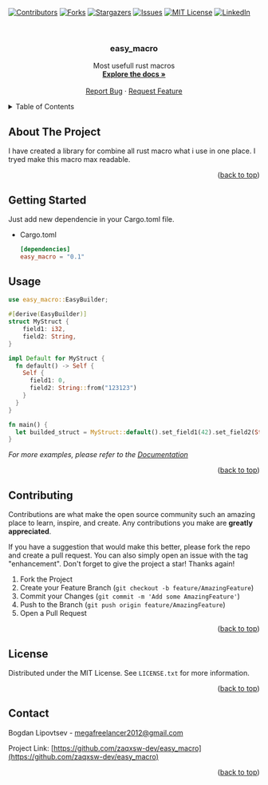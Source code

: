 <a name="readme-top"></a>



<!-- PROJECT SHIELDS -->
[![Contributors][contributors-shield]][contributors-url]
[![Forks][forks-shield]][forks-url]
[![Stargazers][stars-shield]][stars-url]
[![Issues][issues-shield]][issues-url]
[![MIT License][license-shield]][license-url]
[![LinkedIn][linkedin-shield]][linkedin-url]



<!-- PROJECT LOGO -->
<br />
<div align="center">
<h3 align="center">easy_macro</h3>

  <p align="center">
    Most usefull rust macros
    <br />
    <a href="https://github.com/zaqxsw-dev/easy_macro"><strong>Explore the docs »</strong></a>
    <br />
    <br />
    <a href="https://github.com/zaqxsw-dev/easy_macro/issues">Report Bug</a>
    ·
    <a href="https://github.com/zaqxsw-dev/easy_macro/issues">Request Feature</a>
  </p>
</div>


<!-- TABLE OF CONTENTS -->
<details>
  <summary>Table of Contents</summary>
  <ol>
    <li>
      <a href="#about-the-project">About The Project</a>
    </li>
    <li>
      <a href="#getting-started">Getting Started</a>
    </li>
    <li><a href="#usage">Usage</a></li>
    <li><a href="#contributing">Contributing</a></li>
    <li><a href="#license">License</a></li>
    <li><a href="#contact">Contact</a></li>
  </ol>
</details>



<!-- ABOUT THE PROJECT -->
## About The Project

I have created a library for combine all rust macro what i use in one place.
I tryed make this macro max readable.

<p align="right">(<a href="#readme-top">back to top</a>)</p>


<!-- GETTING STARTED -->
## Getting Started

Just add new dependencie in your Cargo.toml file.

* Cargo.toml
  ```toml
  [dependencies]
  easy_macro = "0.1"
  ```

<!-- USAGE EXAMPLES -->
## Usage

```rust
use easy_macro::EasyBuilder;

#[derive(EasyBuilder)]
struct MyStruct {
    field1: i32,
    field2: String,
}

impl Default for MyStruct {
  fn default() -> Self {
    Self {
      field1: 0,
      field2: String::from("123123")
    }
  }
}

fn main() {
  let builded_struct = MyStruct::default().set_field1(42).set_field2(String::from("pewpew"));
}
```

_For more examples, please refer to the [Documentation](https://docs.rs/easy_macro/0.1.0/easy_macro/)_

<p align="right">(<a href="#readme-top">back to top</a>)</p>

<!-- CONTRIBUTING -->
## Contributing

Contributions are what make the open source community such an amazing place to learn, inspire, and create. Any contributions you make are **greatly appreciated**.

If you have a suggestion that would make this better, please fork the repo and create a pull request. You can also simply open an issue with the tag "enhancement".
Don't forget to give the project a star! Thanks again!

1. Fork the Project
2. Create your Feature Branch (`git checkout -b feature/AmazingFeature`)
3. Commit your Changes (`git commit -m 'Add some AmazingFeature'`)
4. Push to the Branch (`git push origin feature/AmazingFeature`)
5. Open a Pull Request

<p align="right">(<a href="#readme-top">back to top</a>)</p>



<!-- LICENSE -->
## License

Distributed under the MIT License. See `LICENSE.txt` for more information.

<p align="right">(<a href="#readme-top">back to top</a>)</p>



<!-- CONTACT -->
## Contact

Bogdan Lipovtsev - megafreelancer2012@gmail.com

Project Link: [https://github.com/zaqxsw-dev/easy_macro](https://github.com/zaqxsw-dev/easy_macro)

<p align="right">(<a href="#readme-top">back to top</a>)</p>

<!-- MARKDOWN LINKS & IMAGES -->
<!-- https://www.markdownguide.org/basic-syntax/#reference-style-links -->
[contributors-shield]: https://img.shields.io/github/contributors/zaqxsw-dev/easy_macro.svg?style=for-the-badge
[contributors-url]: https://github.com/zaqxsw-dev/easy_macro/graphs/contributors
[forks-shield]: https://img.shields.io/github/forks/zaqxsw-dev/easy_macro.svg?style=for-the-badge
[forks-url]: https://github.com/zaqxsw-dev/easy_macro/network/members
[stars-shield]: https://img.shields.io/github/stars/zaqxsw-dev/easy_macro.svg?style=for-the-badge
[stars-url]: https://github.com/zaqxsw-dev/easy_macro/stargazers
[issues-shield]: https://img.shields.io/github/issues/zaqxsw-dev/easy_macro.svg?style=for-the-badge
[issues-url]: https://github.com/zaqxsw-dev/easy_macro/issues
[license-shield]: https://img.shields.io/github/license/zaqxsw-dev/easy_macro.svg?style=for-the-badge
[license-url]: https://github.com/zaqxsw-dev/easy_macro/blob/master/LICENSE.txt
[linkedin-shield]: https://img.shields.io/badge/-LinkedIn-black.svg?style=for-the-badge&logo=linkedin&colorB=555
[linkedin-url]: https://www.linkedin.com/in/bogdan-lipovtsev-746946257
